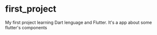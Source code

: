 # first_project
My first project learning Dart lenguage and Flutter. It's a app about some flutter's components
